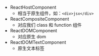- ReactHostComponent
  - 相当于原生组件，如：`<div>jsx</div>`
- ReactCompositeComponent
  - 对应我们 class 和 function 组件
- ReactDOMComponent
  - 对应原生 dom
- ReactDOMTextComponent
  - 原生文本标签
